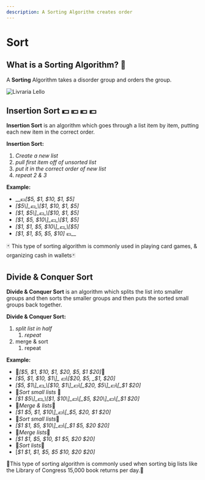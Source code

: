 ```yaml
---
description: A Sorting Algorithm creates order
---
```


# Sort

## What is a Sorting Algorithm? 🌈 

A **Sorting** Algorithm takes a disorder group and orders the group.

![Livraria Lello](../.gitbook/assets/pexels-ivo-rainha-1261180.jpg)

## Insertion Sort 💵 💴 💶 💷 

**Insertion Sort** is an algorithm which goes through a list item by item, putting each new item in the correct order.

**Insertion Sort:**  

1. _Create a new list_
2. _pull first item off of unsorted list_
3. _put it in the correct order of new list_
4.  _repeat 2 & 3_

**Example:**

* \_\_💷_\[$5, $1, $10, $1, $5\]_
* _\[$5\]_💷_\[$1, $10, $1, $5\]_
* _\[$1, $5\]_💷_\[$10, $1, $5\]_
* _\[$1, $5, $10\]_💷_\[$1, $5\]_
* _\[$1, $1, $5, $10\]_💷_\[$5\]_
* _\[$1, $1, $5, $5, $10\]_ 💷\_\_

🃏 This type of sorting algorithm is commonly used in playing card games, & organizing cash in wallets🃏

## **Divide & Conquer Sort**

**Divide & Conquer Sort** is an algorithm which splits the list into smaller groups and then sorts the smaller groups and then puts the sorted small groups back together.

**Divide & Conquer Sort:**

1. _split list in half_
   1. _repeat_
2. merge & sort 
   1. repeat

**Example:**

* 💸_\[$5, $1, $10, $1, $20, $5, $1 $20\]_💸 
* _\[$5, $1, $10, $1\]_ 💵\[$20, $5, _$1, $20\]_
* _\[$5, $1\]_💵_\[$10, $1\]_💵\[_$20, $5\]_💵\[_$1 $20\]_
* 💸_Sort small lists_ 💸 
* _\[$1 $5\]_💵_\[$1, $10\]_💵\[_$5, $20\]_💵\[_$1 $20\]_
* 💸_Merge & lists_💸 
* _\[$1 $5, $1, $10\]_💵\[_$5, $20, $1 $20\]_
* 💸_Sort small lists_💸 
* _\[$1 $1, $5, $10\]_💵\[_$1 $5, $20 $20\]_
* 💸_Merge lists_💸 
* _\[$1 $1, $5, $10, $1 $5, $20 $20\]_
* 💸_Sort lists_💸
*  \[_$1 $1, $1, $5, $5 $10, $20 $20\]_

📕This type of sorting algorithm is commonly used when sorting big lists like the Library of Congress 15,000 book returns per day.📕 



